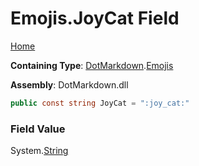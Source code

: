 # Emojis\.JoyCat Field

[Home](../../../README.md)

**Containing Type**: [DotMarkdown](../../README.md)\.[Emojis](../README.md)

**Assembly**: DotMarkdown\.dll

```csharp
public const string JoyCat = ":joy_cat:"
```

### Field Value

System\.[String](https://docs.microsoft.com/en-us/dotnet/api/system.string)